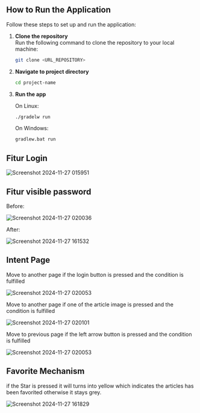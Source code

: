 
## How to Run the Application

Follow these steps to set up and run the application:

1. **Clone the repository**  
   Run the following command to clone the repository to your local machine:
   ```bash
   git clone <URL_REPOSITORY>
2. **Navigate to project directory**
   ```bash
   cd project-name
3. **Run the app**
   
   On Linux:
   ```bash
   ./gradelw run
   ```
  
   On Windows:
   ```bash
   gradlew.bat run
   ```
   
## Fitur Login
![Screenshot 2024-11-27 015951](https://github.com/user-attachments/assets/2c8dd49d-6987-42ad-835d-ad4659b80931)

## Fitur visible password
Before:

![Screenshot 2024-11-27 020036](https://github.com/user-attachments/assets/03bfdee5-9cb3-4253-8969-74c7a5b8b892)

After:

![Screenshot 2024-11-27 161532](https://github.com/user-attachments/assets/fe696188-a1f5-4fd3-844a-756d1d01dc5b)

## Intent Page
Move to another page if the login button is pressed and the condition is fulfilled

![Screenshot 2024-11-27 020053](https://github.com/user-attachments/assets/75afa1d5-4b11-4b4e-820e-248b27dcc2e3)

Move to another page if one of the article image is pressed and the condition is fulfilled 

![Screenshot 2024-11-27 020101](https://github.com/user-attachments/assets/b4d654a5-6a4a-4012-9c87-10737ff0defa)

Move to previous page if the left arrow button is pressed and the condition is fulfilled

![Screenshot 2024-11-27 020053](https://github.com/user-attachments/assets/5d566c69-2442-42ed-85a3-593f63c4547d)

## Favorite Mechanism
if the Star is pressed it will turns into yellow which indicates the articles has been favorited otherwise it stays grey.

![Screenshot 2024-11-27 161829](https://github.com/user-attachments/assets/7ff9accf-61ce-4f8c-b80c-99ef10f4d349)
